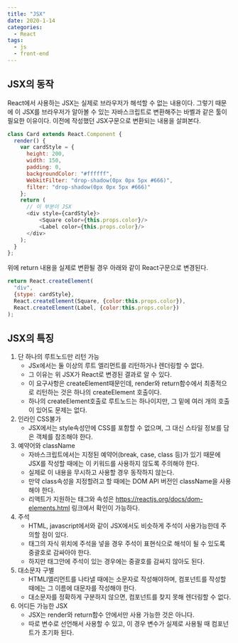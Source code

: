 ```yaml
---
title: "JSX"
date: 2020-1-14
categories:
  - React
tags:
  - js
  - front-end
---
```


## JSX의 동작

React에서 사용하는 JSX는 실제로 브라우저가 해석할 수 없는 내용이다.
그렇기 때문에 이 JSX를 브라우저가 알아볼 수 있는 자바스크립트로 변환해주는 바벨과 같은 툴이 필요한 이유이다.
이전에 작성했던 JSX구문으로 변환되는 내용을 살펴본다.

```javascript
class Card extends React.Component {
  render() {
    var cardStyle = {
      height: 200,
      width: 150,
      padding: 0,
      backgroundColor: "#ffffff",
      WebkitFilter: "drop-shadow(0px 0px 5px #666)",
      filter: "drop-shadow(0px 0px 5px #666)"
    };
    return (
      // 이 부분이 JSX
      <div style={cardStyle}>
          <Square color={this.props.color}/>
          <Label color={this.props.color}/>
      </div>
    );
  }
};
```

위에 return 내용을 실제로 변환될 경우 아래와 같이 React구문으로 변경된다.

```javascript
return React.createElement(
  "div",
  {stype: cardStyle},
  React.createElement(Square, {color:this.props.color}),
  React.createElement(Label, {color:this.props.color})
);
```

## JSX의 특징

1. 단 하나의 루트노드만 리턴 가능
   - JSx에서는 둘 이상의 루트 엘리먼트를 리턴하거나 렌더링할 수 없다.
   - 그 이유는 위 JSX가 React로 변경된 결과로 알 수 있다.
   - 이 요구사항은 createElement때문인데, render와 return함수에서 최종적으로 리턴하는 것은 하나의 createElement 호출이다.
   - 하나의 createElement호출로 루트노드는 하나이지만, 그 밑에 여러 개의 호출이 있어도 문제는 없다.
2. 인라인 CSS불가
   - JSX에서는 style속성안에 CSS를 포함할 수 없으며, 그 대신 스타일 정보를 담은 객체를 참조해야 한다.
3. 예약어와 className
   - 자바스크립트에서는 지정된 예약어(break, case, class 등)가 있기 때문에 JSX를 작성할 때에는 이 키워드를 사용하지 않도록 주의해야 한다.
   - 실제로 이 내용을 무시하고 사용할 경우 동작하지 않는다.
   - 만약 class속성을 지정할려고 할 때에는 DOM API 버전인 className을 사용해야 한다.
   - 리액트가 지원하는 태그와 속성은 <https://reactjs.org/docs/dom-elements.html> 링크에서 확인이 가능하다.
4. 주석
   - HTML, javascript에서와 같이 JSX에서도 비슷하게 주석이 사용가능한데 주의할 점이 있다.
   - 태그의 자식 위치에 주석을 넣을 경우 주석이 표현식으로 해석이 될 수 있도록 중괄호로 감싸아야 한다.
   - 하지만 태그안에 주석이 있는 경우에는 중괄호를 감싸지 않아도 된다.
5. 대소문자 구별
   - HTMLl엘리먼트를 나타낼 때에는 소문자로 작성해야하며, 컴포넌트를 작성할 때에는 그 이름에 대문자를 작성해야 한다.
   - 대소문자를 정확하게 구분하지 않으면, 컴포넌트를 찾지 못해 렌더링할 수 없다.
6. 어디든 가능한 JSX
   - JSX는 render와 return함수 안에서만 사용 가능한 것은 아니다.
   - 따로 변수로 선언해서 사용할 수 있고, 이 경우 변수가 실제로 사용될 때 컴포넌트가 초기화 된다.
